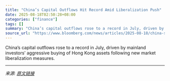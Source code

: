 ```yaml
---
title: "China’s Capital Outflows Hit Record Amid Liberalization Push"
date: 2025-08-18T02:50:28+08:00
categories: ["finance"]
tags: []
summary: "China’s capital outflows rose to a record in July, driven by mainland investors’ aggressive buying of Hong Kong assets following new market liberalization measures."
source_url: "https://www.bloomberg.com/news/articles/2025-08-18/china-s-capital-outflow-accelerates-after-liberalization-efforts"
---
```


China’s capital outflows rose to a record in July, driven by mainland investors’ aggressive buying of Hong Kong assets following new market liberalization measures.

---

*来源: [原文链接](https://www.bloomberg.com/news/articles/2025-08-18/china-s-capital-outflow-accelerates-after-liberalization-efforts)*
